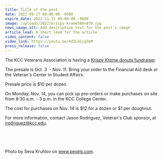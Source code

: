 ```yaml
---
title: Title of the post
date: 2022-09-27 00:00:00 -0500
expire_date: 2022-11-11 00:00:00 -0600
image: /uploads/2022/krispy-kreme580x870.jpg
news_image_alt: Add descriptive text for the post's image
article_lead: A short lead for the article
video_content: false
video_link: https://youtu.be/4d2LkGjg5bM
press_release: false
---
```

The KCC Veterans Association is having a [Krispy Kreme donuts fundraiser](/uploads/2022/KrispyKreme-VetFundraiser-Oct2022.pdf). &nbsp;

The presale is Oct. 3&nbsp; - Nov. 11. Bring your order to the Financial Aid desk or the Veteran's Center in Student Affairs.

Presale price is $10 per dozen.

On Monday, Nov. 14, you can pick up pre-orders or make purchases on site from 8:30 a.m. - 3 p.m. in the KCC College Center.&nbsp;

The cost for purchases on Nov. 14 is $12 for a dozen or $1 per doughnut.

For more information, contact Jason Rodriguez, Veteran's Club sponsor, at [jrodriguez@kcc.edu](mailto:jrodriguez@kcc.edu).&nbsp;

&nbsp;

&nbsp;

Photo by Seva Kruhlov on www.pexels.com.